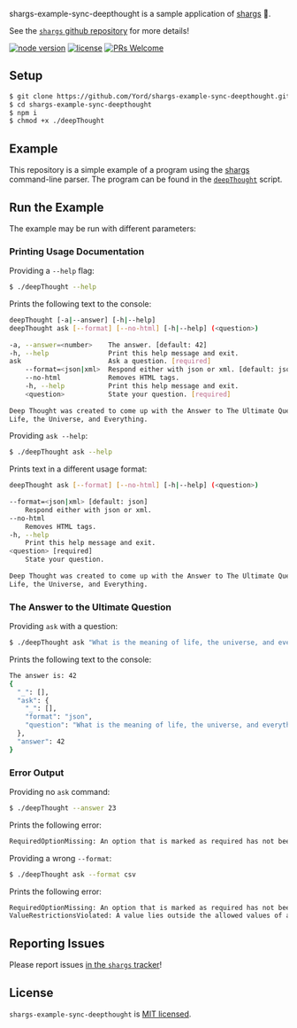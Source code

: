 shargs-example-sync-deepthought is a sample application of [shargs][shargs] 🦈.

See the [`shargs` github repository][shargs] for more details!

[![node version][shield-node]][node]
[![license][shield-license]][license]
[![PRs Welcome][shield-prs]][contribute]

## Setup

```bash
$ git clone https://github.com/Yord/shargs-example-sync-deepthought.git
$ cd shargs-example-sync-deepthought
$ npm i
$ chmod +x ./deepThought
```

## Example

This repository is a simple example of a program using the [shargs][shargs] command-line parser.
The program can be found in the [`deepThought`][deepThought] script.

## Run the Example

The example may be run with different parameters:

### Printing Usage Documentation

Providing a `--help` flag:

```bash
$ ./deepThought --help
```

Prints the following text to the console:

```bash
deepThought [-a|--answer] [-h|--help]                                           
deepThought ask [--format] [--no-html] [-h|--help] (<question>)                 
                                                                                
-a, --answer=<number>    The answer. [default: 42]                              
-h, --help               Print this help message and exit.                      
ask                      Ask a question. [required]                             
    --format=<json|xml>  Respond either with json or xml. [default: json]       
    --no-html            Removes HTML tags.                                     
    -h, --help           Print this help message and exit.                      
    <question>           State your question. [required]                        
                                                                                
Deep Thought was created to come up with the Answer to The Ultimate Question of 
Life, the Universe, and Everything.                                             
```

Providing `ask --help`:

```bash
$ ./deepThought ask --help
```

Prints text in a different usage format:

```bash
deepThought ask [--format] [--no-html] [-h|--help] (<question>)                 
                                                                                
--format=<json|xml> [default: json]                                             
    Respond either with json or xml.                                            
--no-html                                                                       
    Removes HTML tags.                                                          
-h, --help                                                                      
    Print this help message and exit.                                           
<question> [required]                                                           
    State your question.                                                        
                                                                                
Deep Thought was created to come up with the Answer to The Ultimate Question of 
Life, the Universe, and Everything.                                             
```

### The Answer to the Ultimate Question

Providing `ask` with a question:

```bash
$ ./deepThought ask "What is the meaning of life, the universe, and everything?"
```

Prints the following text to the console:

```bash
The answer is: 42
{
  "_": [],
  "ask": {
    "_": [],
    "format": "json",
    "question": "What is the meaning of life, the universe, and everything?"
  },
  "answer": 42
}
```

### Error Output

Providing no `ask` command:

```bash
$ ./deepThought --answer 23
```

Prints the following error:

```bash
RequiredOptionMissing: An option that is marked as required has not been provided.
```

Providing a wrong `--format`:

```bash
$ ./deepThought ask --format csv
```

Prints the following error:

```bash
RequiredOptionMissing: An option that is marked as required has not been provided.
ValueRestrictionsViolated: A value lies outside the allowed values of an option.
```

## Reporting Issues

Please report issues [in the `shargs` tracker][issues]!

## License

`shargs-example-sync-deepthought` is [MIT licensed][license].



[contribute]: https://github.com/Yord/shargs#contributing
[deepThought]: https://github.com/Yord/shargs-example-sync-deepthought/blob/master/deepThought
[issues]: https://github.com/Yord/shargs/issues
[license]: https://github.com/Yord/shargs-example-sync-deepthought/blob/master/LICENSE
[node]: https://nodejs.org/
[shargs]: https://github.com/Yord/shargs
[shield-license]: https://img.shields.io/badge/license-MIT-yellow.svg?labelColor=313A42
[shield-node]: https://img.shields.io/node/v/shargs?color=red&labelColor=313A42
[shield-prs]: https://img.shields.io/badge/PRs-welcome-green.svg?labelColor=313A42